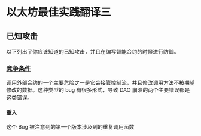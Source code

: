 # 以太坊最佳实践翻译三

## 已知攻击

以下列出了你应该知道的已知攻击，并且在编写智能合约的时候进行防御。

### [竞争条件](https://consensys.github.io/smart-contract-best-practices/known_attacks/#footnote-race-condition-terminology)

调用外部合约的一个主要危险之一是它会接管控制流，并且修改调用方法不被期望修改的数据。这种类型的 bug 有很多形式，导致 DAO 崩溃的两个主要错误都是这类错误。

#### 重入

这个 Bug 被注意到的第一个版本涉及到的重复调用函数